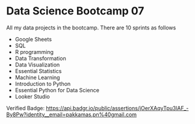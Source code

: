 # Data Science Bootcamp 07
All my data projects in the bootcamp. There are 10 sprints as follows

- Google Sheets
- SQL
- R programming
- Data Transformation
- Data Visualization
- Essential Statistics
- Machine Learning
- Introduction to Python
- Essential Python for Data Science
- Looker Studio

Verified Badge: https://api.badgr.io/public/assertions/jOerXAqyTpu3lAF_-By8Pw?identity__email=pakkamas.pn%40gmail.com
